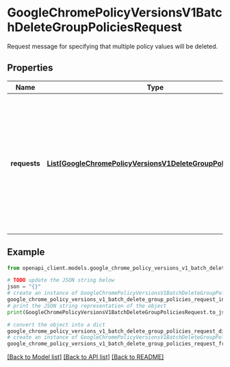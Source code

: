 # GoogleChromePolicyVersionsV1BatchDeleteGroupPoliciesRequest

Request message for specifying that multiple policy values will be deleted.

## Properties

Name | Type | Description | Notes
------------ | ------------- | ------------- | -------------
**requests** | [**List[GoogleChromePolicyVersionsV1DeleteGroupPolicyRequest]**](GoogleChromePolicyVersionsV1DeleteGroupPolicyRequest.md) | List of policies that will be deleted as defined by the &#x60;requests&#x60;. All requests in the list must follow these restrictions: 1. All schemas in the list must have the same root namespace. 2. All &#x60;policyTargetKey.targetResource&#x60; values must point to a group resource. 3. All &#x60;policyTargetKey&#x60; values must have the same &#x60;app_id&#x60; key name in the &#x60;additionalTargetKeys&#x60;. 4. No two modification requests can reference the same &#x60;policySchema&#x60; + &#x60; policyTargetKey&#x60; pair.  | [optional] 

## Example

```python
from openapi_client.models.google_chrome_policy_versions_v1_batch_delete_group_policies_request import GoogleChromePolicyVersionsV1BatchDeleteGroupPoliciesRequest

# TODO update the JSON string below
json = "{}"
# create an instance of GoogleChromePolicyVersionsV1BatchDeleteGroupPoliciesRequest from a JSON string
google_chrome_policy_versions_v1_batch_delete_group_policies_request_instance = GoogleChromePolicyVersionsV1BatchDeleteGroupPoliciesRequest.from_json(json)
# print the JSON string representation of the object
print(GoogleChromePolicyVersionsV1BatchDeleteGroupPoliciesRequest.to_json())

# convert the object into a dict
google_chrome_policy_versions_v1_batch_delete_group_policies_request_dict = google_chrome_policy_versions_v1_batch_delete_group_policies_request_instance.to_dict()
# create an instance of GoogleChromePolicyVersionsV1BatchDeleteGroupPoliciesRequest from a dict
google_chrome_policy_versions_v1_batch_delete_group_policies_request_from_dict = GoogleChromePolicyVersionsV1BatchDeleteGroupPoliciesRequest.from_dict(google_chrome_policy_versions_v1_batch_delete_group_policies_request_dict)
```
[[Back to Model list]](../README.md#documentation-for-models) [[Back to API list]](../README.md#documentation-for-api-endpoints) [[Back to README]](../README.md)



